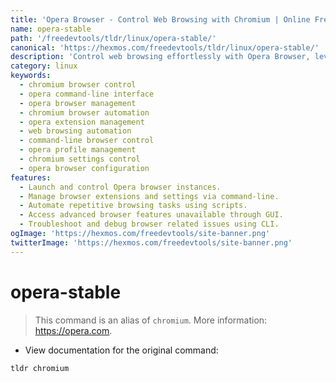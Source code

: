 ```yaml
---
title: 'Opera Browser - Control Web Browsing with Chromium | Online Free DevTools by Hexmos'
name: opera-stable
path: '/freedevtools/tldr/linux/opera-stable/'
canonical: 'https://hexmos.com/freedevtools/tldr/linux/opera-stable/'
description: 'Control web browsing effortlessly with Opera Browser, leveraging the power of Chromium. Manage browser settings, extensions, and profiles using command-line interface. Free online tool, no registration required.'
category: linux
keywords:
  - chromium browser control
  - opera command-line interface
  - opera browser management
  - chromium browser automation
  - opera extension management
  - web browsing automation
  - command-line browser control
  - opera profile management
  - chromium settings control
  - opera browser configuration
features:
  - Launch and control Opera browser instances.
  - Manage browser extensions and settings via command-line.
  - Automate repetitive browsing tasks using scripts.
  - Access advanced browser features unavailable through GUI.
  - Troubleshoot and debug browser related issues using CLI.
ogImage: 'https://hexmos.com/freedevtools/site-banner.png'
twitterImage: 'https://hexmos.com/freedevtools/site-banner.png'
---
```


# opera-stable

> This command is an alias of `chromium`.
> More information: <https://opera.com>.

- View documentation for the original command:

`tldr chromium`
